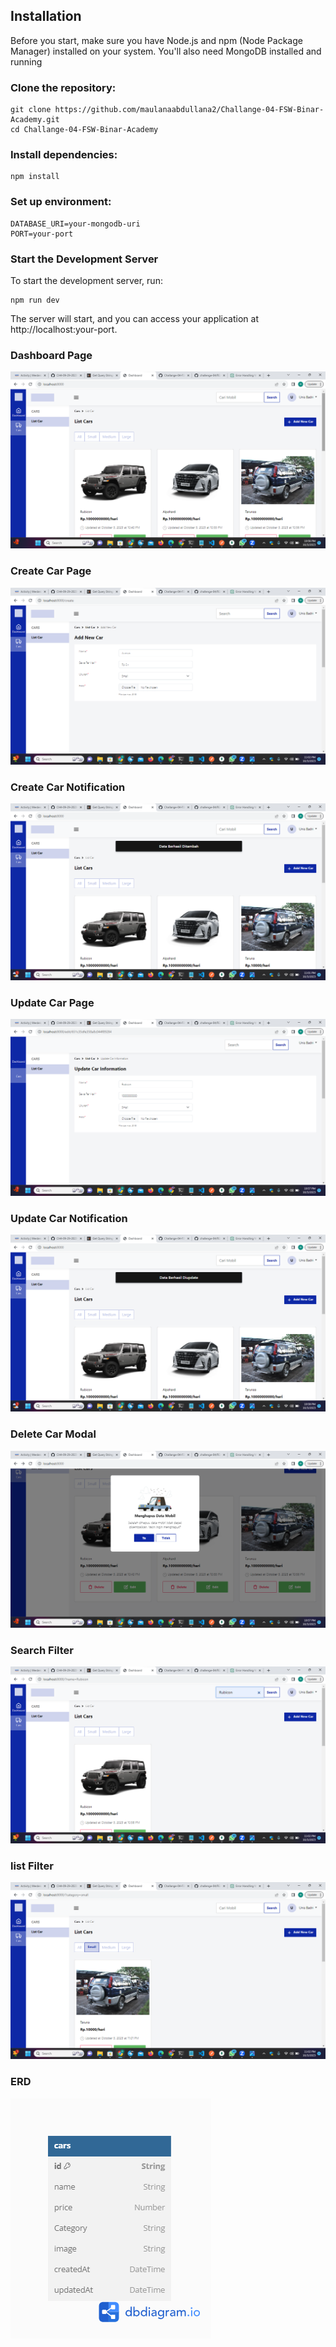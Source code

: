 ## Installation

Before you start, make sure you have Node.js and npm (Node Package Manager) installed on your system. You'll also need MongoDB installed and running

### Clone the repository:

```shell
git clone https://github.com/maulanaabdullana2/Challange-04-FSW-Binar-Academy.git
cd Challange-04-FSW-Binar-Academy
```

### Install dependencies:

```shell
npm install
```

### Set up environment:

```shell
DATABASE_URI=your-mongodb-uri
PORT=your-port
```

### Start the Development Server

To start the development server, run:

```shell
npm run dev
```

The server will start, and you can access your application at http://localhost:your-port.

### Dashboard Page

![Dashboard Page](/public/assets/index.png)

### Create Car Page

![Create Car Page](/public/assets/create.png)

### Create Car Notification

![Create Car Notification](/public/assets/notifcreate.png)

### Update Car Page

![Update Car Page](/public/assets/update.png)

### Update Car Notification

![Update Car Notification](/public/assets/notifupdate.png)

### Delete Car Modal

![Delete Car Modal](/public/assets/delete.png)

### Search Filter

![search filter](/public/assets/search.png)

### list Filter

![search filter](/public/assets/filter.png)

### ERD

![ERD](/public/assets/erd.png)
